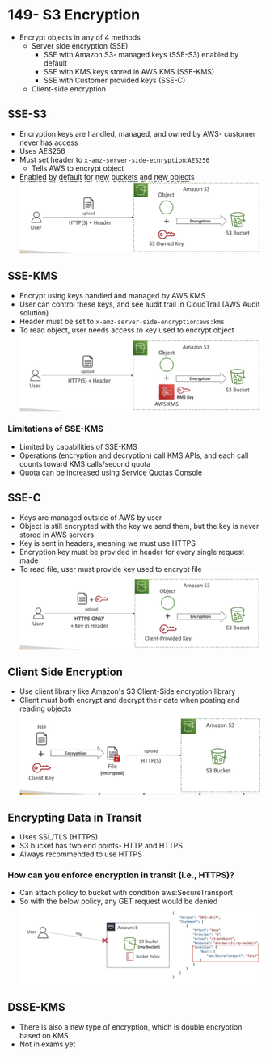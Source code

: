 # 149- S3 Encryption
- Encrypt objects in any of 4 methods
	- Server side encryption (SSE)
		- SSE with Amazon S3- managed keys (SSE-S3) enabled by default
		- SSE with KMS keys stored in AWS KMS (SSE-KMS)
		- SSE with Customer provided keys (SSE-C)
	- Client-side encryption

## SSE-S3
- Encryption keys are handled, managed, and owned by AWS- customer never has access
- Uses AES256
- Must set header to `x-amz-server-side-ecnryption`:`AES256`
	- Tells AWS to encrypt object
- Enabled by default for new buckets and new objects
![](attachments/Pasted%20image%2020240716182243.png)

## SSE-KMS
- Encrypt using keys handled and managed by AWS KMS
- User can control these keys, and see audit trail in CloudTrail (AWS Audit solution)
- Header must be set to `x-amz-server-side-encryption`:`aws:kms`
- To read object, user needs access to key used to encrypt object
![](attachments/Pasted%20image%2020240716182402.png)

### Limitations of SSE-KMS
- Limited by capabilities of SSE-KMS
- Operations (encryption and decryption) call KMS APIs, and each call counts toward KMS calls/second quota
- Quota can be increased using Service Quotas Console

## SSE-C
- Keys are managed outside of AWS by user
- Object is still encrypted with the key we send them, but the key is never stored in AWS servers
- Key is sent in headers, meaning we must use HTTPS
- Encryption key must be provided in header for every single request made
- To read file, user must provide key used to encrypt file
![](attachments/Pasted%20image%2020240716183528.png)

## Client Side Encryption
- Use client library like Amazon's S3 Client-Side encryption library
- Client must both encrypt and decrypt their date when posting and reading objects
![](attachments/Pasted%20image%2020240716183645.png)

## Encrypting Data in Transit 
- Uses SSL/TLS (HTTPS)
- S3 bucket has two end points- HTTP and HTTPS
- Always recommended to use HTTPS

### How can you enforce encryption in transit (i.e., HTTPS)?
- Can attach policy to bucket with condition aws:SecureTransport
- So with the below policy, any GET request would be denied
![](attachments/Pasted%20image%2020240716183859.png)

## DSSE-KMS
- There is also a new type of encryption, which is double encryption based on KMS
- Not in exams yet